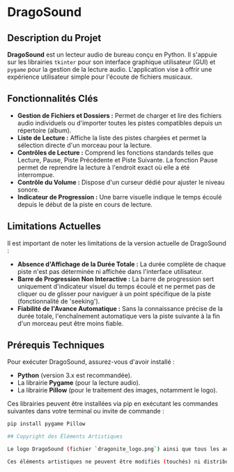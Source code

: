 # DragoSound

## Description du Projet

**DragoSound** est un lecteur audio de bureau conçu en Python. Il s'appuie sur les librairies `tkinter` pour son interface graphique utilisateur (GUI) et `pygame` pour la gestion de la lecture audio. L'application vise à offrir une expérience utilisateur simple pour l'écoute de fichiers musicaux.

## Fonctionnalités Clés

* **Gestion de Fichiers et Dossiers :** Permet de charger et lire des fichiers audio individuels ou d'importer toutes les pistes compatibles depuis un répertoire (album).
* **Liste de Lecture :** Affiche la liste des pistes chargées et permet la sélection directe d'un morceau pour la lecture.
* **Contrôles de Lecture :** Comprend les fonctions standards telles que Lecture, Pause, Piste Précédente et Piste Suivante. La fonction Pause permet de reprendre la lecture à l'endroit exact où elle a été interrompue.
* **Contrôle du Volume :** Dispose d'un curseur dédié pour ajuster le niveau sonore.
* **Indicateur de Progression :** Une barre visuelle indique le temps écoulé depuis le début de la piste en cours de lecture.

## Limitations Actuelles

Il est important de noter les limitations de la version actuelle de DragoSound :

* **Absence d'Affichage de la Durée Totale :** La durée complète de chaque piste n'est pas déterminée ni affichée dans l'interface utilisateur.
* **Barre de Progression Non Interactive :** La barre de progression sert uniquement d'indicateur visuel du temps écoulé et ne permet pas de cliquer ou de glisser pour naviguer à un point spécifique de la piste (fonctionnalité de 'seeking').
* **Fiabilité de l'Avance Automatique :** Sans la connaissance précise de la durée totale, l'enchaînement automatique vers la piste suivante à la fin d'un morceau peut être moins fiable.

## Prérequis Techniques

Pour exécuter DragoSound, assurez-vous d'avoir installé :

* **Python** (version 3.x est recommandée).
* La librairie **Pygame** (pour la lecture audio).
* La librairie **Pillow** (pour le traitement des images, notamment le logo).

Ces librairies peuvent être installées via pip en exécutant les commandes suivantes dans votre terminal ou invite de commande :

```bash
pip install pygame Pillow

## Copyright des Éléments Artistiques

Le logo DragoSound (fichier `dragonite_logo.png`) ainsi que tous les autres éléments graphiques ou sonores non spécifiés autrement, sont la propriété exclusive de Luxuse

Ces éléments artistiques ne peuvent être modifiés (touchés) ni distribués (transmis) sans l'autorisation écrite expresse du titulaire du droit d'auteur Luxuse. Tous droits réservés.
